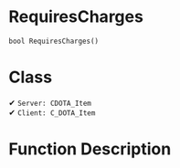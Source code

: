 # RequiresCharges
```
bool RequiresCharges()
```
# Class
✔ `Server: CDOTA_Item`  
✔ `Client: C_DOTA_Item`  

# Function Description

